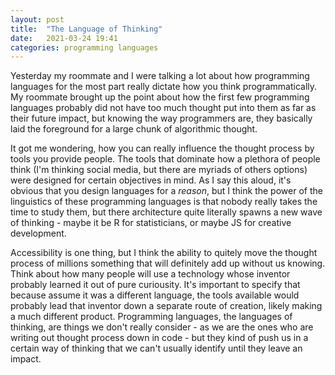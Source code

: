 ```yaml
---
layout: post
title:  "The Language of Thinking"
date:   2021-03-24 19:41
categories: programming languages
---
```


Yesterday my roommate and I were talking a lot about how programming languages
for the most part really dictate how you think programmatically. My roommate
brought up the point about how the first few programming languages probably did
not have too much thought put into them as far as their future impact, but
knowing the way programmers are, they basically laid the foreground for a large
chunk of algorithmic thought.

It got me wondering, how you can really influence the thought process by tools
you provide people. The tools that dominate how a plethora of people think (I'm
thinking social media, but there are myriads of others options) were designed
for certain objectives in mind. As I say this aloud, it's obvious that you
design languages for a *reason*, but I think the power of the linguistics of
these programming languages is that nobody really takes the time to study them,
but there architecture quite literally spawns a new wave of thinking - maybe it
be R for statisticians, or maybe JS for creative development. 

Accessibility is one thing, but I think the ability to quitely move the thought process of millions something that will definitely add up without us knowing. 
Think about how many people will use a technology whose inventor probably
learned it out of pure curiousity. It's important to specify that because
assume it was a different language, the tools available would probably lead
that inventor down a separate route of creation, likely making a much different
product. Programming languages, the languages of thinking, are things we
don't really consider - as we are the ones who are writing out thought process
down in code - but they kind of push us in a certain way of thinking that we
can't usually identify until they leave an impact.


